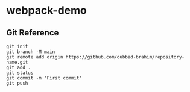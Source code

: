 # webpack-demo

## Git Reference

```
git init
git branch -M main
git remote add origin https://github.com/oubbad-brahim/repository-name.git
git add .
git status
git commit -m 'First commit'
git push
```
